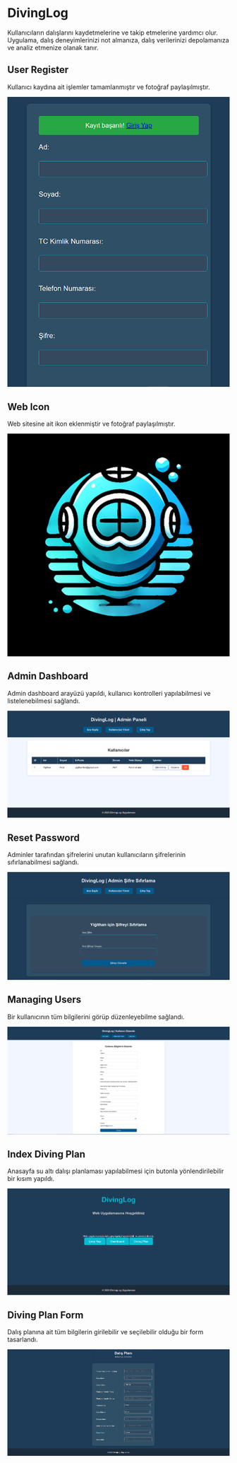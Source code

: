 # DivingLog
Kullanıcıların dalışlarını kaydetmelerine ve takip etmelerine yardımcı olur. Uygulama, dalış deneyimlerinizi not almanıza, dalış verilerinizi depolamanıza ve analiz etmenize olanak tanır.

## User Register
Kullanıcı kaydına ait işlemler tamamlanmıştır ve fotoğraf paylaşılmıştır.

![alt text](user_register.png)

## Web Icon
Web sitesine ait ikon eklenmiştir ve fotoğraf paylaşılmıştır.

![alt text](web_icon.png)

## Admin Dashboard
Admin dashboard arayüzü yapıldı, kullanıcı kontrolleri yapılabilmesi ve listelenebilmesi sağlandı.

![alt text](admindashboard.png)

## Reset Password
Adminler tarafından şifrelerini unutan kullanıcıların şifrelerinin sıfırlanabilmesi sağlandı.

![alt text](adminresetpassword.png)

## Managing Users
Bir kullanıcının tüm bilgilerini görüp düzenleyebilme sağlandı.

![alt text](managingusers.png)

## Index Diving Plan
Anasayfa su altı dalışı planlaması yapılabilmesi için butonla yönlendirilebilir bir kısım yapıldı.

![alt text](divingplan.png)

## Diving Plan Form
Dalış planına ait tüm bilgilerin girilebilir ve seçilebilir olduğu bir form tasarlandı.

![alt text](planningform.png)